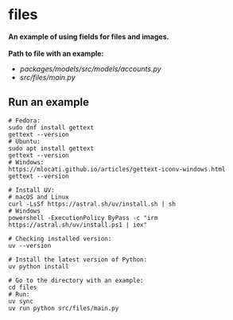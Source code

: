 # files

**An example of using fields for files and images.**
<br>
<br>
**Path to file with an example:**

- _packages/models/src/models/accounts.py_
- _src/files/main.py_

## Run an example

```shell
# Fedora:
sudo dnf install gettext
gettext --version
# Ubuntu:
sudo apt install gettext
gettext --version
# Windows:
https://mlocati.github.io/articles/gettext-iconv-windows.html
gettext --version

# Install UV:
# macOS and Linux
curl -LsSf https://astral.sh/uv/install.sh | sh
# Windows
powershell -ExecutionPolicy ByPass -c "irm https://astral.sh/uv/install.ps1 | iex"

# Checking installed version:
uv --version

# Install the latest version of Python:
uv python install

# Go to the directory with an example:
cd files
# Run:
uv sync
uv run python src/files/main.py
```
